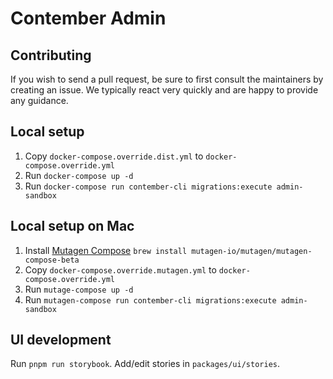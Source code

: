 # Contember Admin

## Contributing
If you wish to send a pull request, be sure to first consult the maintainers by creating an issue. We typically react
very quickly and are happy to provide any guidance.

## Local setup
1. Copy `docker-compose.override.dist.yml` to `docker-compose.override.yml`
2. Run `docker-compose up -d`
3. Run `docker-compose run contember-cli migrations:execute admin-sandbox`

## Local setup on Mac
1. Install [Mutagen Compose](https://github.com/mutagen-io/mutagen-compose) `brew install mutagen-io/mutagen/mutagen-compose-beta`
2. Copy `docker-compose.override.mutagen.yml` to `docker-compose.override.yml`
3. Run `mutage-compose up -d`
4. Run `mutagen-compose run contember-cli migrations:execute admin-sandbox`

## UI development
Run `pnpm run storybook`. Add/edit stories in `packages/ui/stories`.
